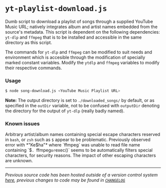# `yt-playlist-download.js`

Dumb script to download a playlist of songs through a supplied YouTube Music URL; natively integrates album and artist names embedded from the source's metadata. 
This script is dependent on the following dependencies: `yt-dlp` and `ffmpeg` that is to be installed and accessible in the same directory as this script. 

The commands for `yt-dlp` and `ffmpeg` can be modified to suit needs and environment which is accesible through the modification of specially marked constant variables. Modify the `ytdlp` and `ffmpeg` variables to modify their respective commands.

### Usage
``` sh
$ node song-download.js <YouTube Music Playlist URL>
```

**Note:** The output directory is set to `./downloaded_songs/` by default, or as specified in the `outDir` variable, not to be confused with `outputDir` denoting the directory for the output of `yt-dlp` (really badly named).

### Known issues
Arbitrary artist/album names containing special escape characters reserved in `bash`, or `zsh` such as `$` appear to be problematic. Previously observed error with *"Ke$ha"* where `ffmpeg` was unable to read file name containing `$`. `ffmpeg` or `exec()` seems to be automatically filters special characters, for security reasons. The impact of other escaping characters are unknown.

---
*Previous source code has been hosted outside of a version control system [here](https://gist.github.com/cheng-alvin/3904f2da19b054d2f6dda7a8a8782670), previous changes to code may be found in [`CHANGELOG`](https://github.com/cheng-alvin/yt-playlist-download/blob/main/CHANGELOG)*
